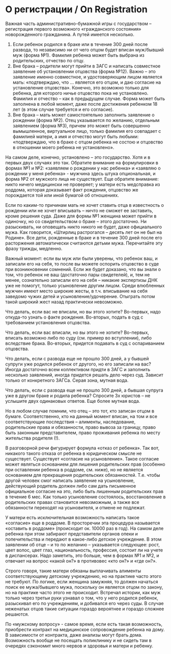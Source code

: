 # О регистрации / On Registration

Важная часть административно-бумажной игры с государством – регистрация первого возможного «гражданского состояния» новорожденного гражданина. А путей имеется несколько.

1. Если ребенок родился в браке или в течение 300 дней после развода, то независимо ни от чего отцом будет вписан муж/бывший муж (форма №1). Фамилия ребенка может быть выбрана из родительских, отчество по отцу.
2. Вне брака – родители могут прийти в ЗАГС и написать совместное заявление об установлении отцовства (форма №12). Важно – это заявление именно совместное, и удостоверяющим лицом является мать: «подтверждаю, что ... является его отцом, и даю согласие на установление отцовства». Конечно, это возможно только для ребенка, для которого ничье отцовство пока не установлено. Фамилия и отчество – как в предыдущем случае. Форма может быть заполнена в любой момент, даже после достижения ребенком 18 лет (в этом случае требуется и его согласие).
3. Вне брака – мать может самостоятельно заполнить заявление о рождении (форма №2). Отец указывается по желанию, отдельным заявлением (форма №3), причем это может быть совершенно вымышленное, виртуальное лицо, только фамилия его совпадает с фамилией матери, а имя и отчество могут быть любыми: «подтверждаю, что в браке с отцом ребенка не состою и отцовство в отношении моего ребенка не установлено».

На самом деле, конечно, установлено – это государство. Хотя и в первых двух случаях это так. Обратите внимание на формулировки в формах №1 и №2: «заявляем о рождении у нас ребенка» и «заявляю о рождении у меня ребенка» - мужчина здесь штука опциональная, и форма №2 от мужского лица не существует. Еще обратите внимание: никто ничего медицински не проверяет; у матери есть медсправка из роддома, которая доказывает факт рождения, отцовство же порождается той или иной бумагой об отношениях.

Если по каким-то причинам мать не хочет ставить отца в известность о рождении или не хочет вписывать – ничто не сможет ее заставить, кроме решения суда. Даже для формы №1 женщина может прийти в одиночку, но со свидетельством о браке – этого достаточно. Ни разыскивать, ни оповещать никто никого не будет, даже официального мужа. Как говорится, «Штирлиц растрогался – десять лет он не был на Родине». Все дети, рожденные в браке и в течение 300 дней после его расторжения автоматически считаются детьми мужа. Перечитайте эту фразу трижды, медленно.

Важный момент: если вы муж или были уверены, что ребенок ваш, и записали его на себя, то после вы можете оспорить отцовство в суде при возникновении сомнений. Если же будет доказано, что вы знали о том, что ребенок не ваш (достаточно пары свидетелей), и, тем не менее, сознательно записали его на себя – никакие экспертизы ДНК уже не помогут, только усыновление другим лицом. Среди влюбленных мужчин имеют место широкие жесты, в т.ч. вписывание на себя заведомо чужих детей и усыновление/удочерение. Отыграть потом такой широкий жест назад практически невозможно.

Что делать, если вас не вписали, но вы этого хотите? Во-первых, надо откуда-то узнать о факте рождения. Во-вторых, подать в суд с требованием установления отцовства.

Что делать, если вас вписали, но вы этого не хотите? Во-первых, вписать возможно либо по суду (см. пример во вступлении), либо вследствие брака. Во-вторых, придется подавать в суд с оспариванием отцовства.

Что делать, если с развода еще не прошло 300 дней, а у бывшей супруги уже родился ребенок от другого, но его записали на вас? Иногда достаточно всем коллективом придти в ЗАГС и заполнить несколько заявлений, иногда придется решать дело через суд. Зависит только от конкретного ЗАГСа. Серая зона, мутная вода.

Что делать, если с развода еще не прошло 300 дней, а бывшая супруга уже в другом браке и родила ребенка? Спросите 3х юристов – не услышите двух одинаковых ответов. Еще более мутная вода.

Но в любом случае помним, что отец – это тот, кто записан отцом в бумаге. Соответственно, кто на данный момент вписан, на том и все соответствующие последствия – алименты, наследование, родительские права и обязанности, право вывоза за границу, право быть законным представителем, право проживания ребенка по месту жительства родителя (!).

В разговорной речи фигурирует формула «отказ от ребенка». Так вот, никакого такого отказа от ребенка в юридическом смысле не существует. Существует «согласие на усыновление». Такое согласие может являться основанием для лишения родительских прав (особенно при оставлении ребенка в роддоме, см. ниже), но не является основанием для прекращения родительских обязанностей. Т.е. чтобы другой человек смог написать заявление на усыновление, действующий родитель должен либо сам дать письменное официальное согласие на это, либо быть лишенным родительских прав в течение 6 мес. Как только усыновление состоялось, восстановление в родительских правах становится невозможным, а также все обязанности переходят на усыновителя, и отмене не подлежат.

У матери есть исключительная возможность написать такое «согласие» еще в роддоме. В просторечии эта процедура называется «оставить в роддоме» (происходит ок. 10000 раз в год). На самом деле ребенка при этом забирают представители органов опеки и попечительства и передают в какое-либо детское учреждение. В этом заявлении об отце – и то по желанию – указывается следующее: рост, цвет волос, цвет глаз, национальность, профессия, состоит ли на учете в диспансерах. Надо заметить, это больше, чем в формах №1 и №2, и отвечает на вопрос «какой он?» в противовес «кто он?» и «где он?».

Строго говоря, такие матери обязаны выплачивать алименты соответствующему детскому учреждению, но на практике часто этого не требуют. По логике, если женщина замужняя, то должен начаться поиск ее мужа/бывшего мужа, поскольку он является отцом по закону, но на практике часто этого не происходит. Встречал истории, как муж только через третьи руки узнавал о том, что у него родился ребенок, разыскивал его по учреждениям, и добивался его через суды. В случае неженатых отцов такие ситуации гораздо вероятнее и гораздо сложнее решаются.

По «мужскому вопросу» - самое время, если есть такая возможность, приобрести контракт на медицинское сопровождение ребенка на дому. В зависимости от контракта, даже анализы могут брать дома. Возможность вообще не посещать поликлинику и не сидеть там в очередях сэкономит много нервов и здоровья и матери и ребенку.